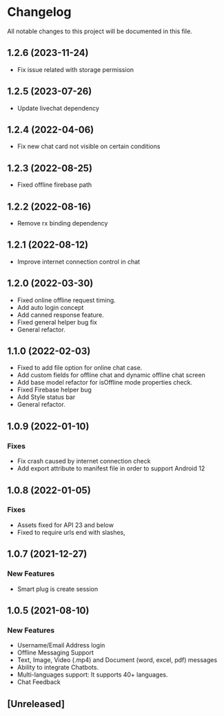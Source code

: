 # Changelog

All notable changes to this project will be documented in this file.

## 1.2.6 (2023-11-24)

- Fix issue related with storage permission

## 1.2.5 (2023-07-26)

- Update livechat dependency

## 1.2.4 (2022-04-06)

- Fix new chat card not visible on certain conditions

## 1.2.3 (2022-08-25)

- Fixed offline firebase path

## 1.2.2 (2022-08-16)

- Remove rx binding dependency

## 1.2.1 (2022-08-12)

- Improve internet connection control in chat

## 1.2.0 (2022-03-30)

- Fixed online offline request timing.
- Add auto login concept
- Add canned response feature.
- Fixed general helper bug fix
- General refactor.

## 1.1.0 (2022-02-03)

- Fixed to add file option for online chat case.
- Add custom fields for offline chat and dynamic offline chat screen
- Add base model refactor for isOffline mode properties check.
- Fixed Firebase helper bug
- Add Style status bar
- General refactor.

## 1.0.9 (2022-01-10)

### Fixes

- Fix crash caused by internet connection check
- Add export attribute to manifest file in order to support Android 12

## 1.0.8 (2022-01-05)

### Fixes

- Assets fixed for API 23 and below
- Fixed to require urls end with slashes,

## 1.0.7 (2021-12-27)

### New Features

- Smart plug is create session

## 1.0.5 (2021-08-10)

### New Features

- Username/Email Address login
- Offline Messaging Support
- Text, Image, Video (.mp4) and Document (word, excel, pdf) messages
- Ability to integrate Chatbots.
- Multi-languages support: It supports 40+ languages.
- Chat Feedback

## [Unreleased]
